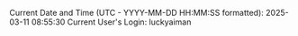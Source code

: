 Current Date and Time (UTC - YYYY-MM-DD HH:MM:SS formatted): 2025-03-11 08:55:30
Current User's Login: luckyaiman
